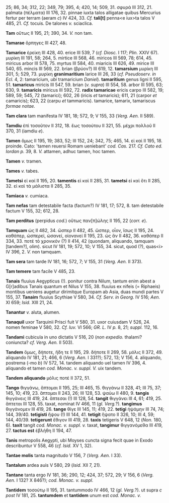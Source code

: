 25; 86, 34; 312, 22; 349, 79; 395, 4; 420, 14; 509, 31. σφυρά III 312,
21. palmata (πέλματα) III 176, 32. pinnae iuxta talos alligatae quibus
Mercurius fertur per terram (aeram *c*) IV 424, 33. *Cf.* **tali[t]**
penna\<e iux\>ta talos V 485, 21. *Cf.* tocuis. De talones *v.*
sciaclica.

**Tam** οὕτως II 195, 21; 390, 34. *V.* non tam.

**Tamarae** ὄρπηγες III 427, 48.

**Tamarice** ἐρείκη III 428, 40. erice III 539, 7 (*cf. Diosc.* I 117;
*Plin.* XXIV 67). μυρίκη III 191, 58; 264, 5. mirtice III 568, 46.
miricos III 569, 78; 614, 45. miricus arbor III 578, 75. myrtus III 584,
40. miaricis III 626, 49. mirice III 540, 65. mincis III 569, 22. brian
(βρύον?) III 619, 12. **tamarsium** μυρίκη III 301, 5; 529, 73. μυρίκη
**granimaritium** larice III 26, 33 (*cf. Pseudoserv. in Ecl.* 4, 2:
tamaricium, *ubi* tramaricium *Daniel*). **tamaritium** genus ligni II
595, 51. **tamaricus** miricis III 547, 59. brian (*v. supra*) III
554, 58. arbor III 595, 63; 630, 9. **tamaricis** miricus III 592, 72.
**radix tamaricae** ericis carpo III 582, 19; 589, 59; 545, 72
(tamarici); 602, 26 (iricis *et* tamaricis); 611, 21 (carpor *et*
camaricis); 623, 22 (carpu *et* tammaricis). tamarice, tamarix,
tamariscus *formae notae.*

**Tam clara** tam manifesta IV 181, 18; 572, 9; V 155, 33 (*Verg.*
*Aen.* II 589).

**Tamdiu** ἐπὶ τοσοῦτον II 312, 18. ἕως τοσούτου II 321, 55. μέχρι
πολλοῦ II 370, 31 (iamdiu *e*).

**Tamen** ὅμως II 195, 19; 383, 52; III 152, 24; 342, 75; 465, 14. εἰ
καὶ II 195, 18. proinde. Cato: 'tamen reuersi Romam ueniebant' *cod.
Cas.* 217. *Cf. Cato ed. Iordan p.* 39, 8. *V.* attamen, adhuc tamen,
hoc tamen.

**Tamen** *v.* tramen.

**Tames** *v.* tabes.

**Tametsi** εἰ καί II 195, 20. **tamentis** εἰ καὶ II 285, 31.
**tametsi** εἰ καὶ ὅτι II 285, 32. εἰ καὶ τὰ μάλιστα II 285, 35.

**Tamiaca** *v.* cumiaca.

**Tam nefas** tam detestabile facta (factum?) IV 181, 17; 572, 8. tam
detestabile factum V 155, 32; 612, 28.

**Tam perditus** (perpidus *cod.*) οὕτως παν[π]ώλης II 195, 22 (*corr.
e*).

**Tamquam** ὡς II 482, 34. ὥσπερ II 482, 45. ὥσπερ, οἷον, ἴσως II 195,
24. καθάπερ, ὡσπερεί, ὡσανεί, οἱονανεί II 195, 23. ὡς ἄν II 482, 36.
καθάπερ II 334, 33. ποτέ τὸ χρονικόν (?) II 414, 42 (quondam, aliquando,
tamquam [tandem?], olim). sicut IV 181, 19; 572, 10; V 155, 34. sicut,
quod (?), quas\<i\> IV 396, 2. *V.* non tamquam.

**Tam sera** tam tarde IV 181, 16; 572, 7; V 155, 31 (*Verg. Aen.* II
373).

**Tam temere** tam facile V 485, 23.

**Tanais** fluuius Aegypticus (!). ponitur contra Nilum, tantum enim
abest a G[r]adibus Tanais quantum et Nilus V 155, 38. fluuius ex
nifeis (= Riphaeis) montibus ueniens augetur dirimitque Europam ab Asia,
duas mundi partes V 155, 37. **Tanaim** fluuius Scythiae V 580, 34. *Cf.
Serv. in Georg.* IV 516; *Aen.* XI 659; *Isid.* XIII 21, 24.

**Tanantur** *v.* aluta, alumen.

**Tanaquil** uxor Tarquinii Prisci fuit V 580, 31. uxor cuiusdam V 526,
24. nomen feminae V 580, 32. *Cf. Iuv.* VI 566; *GR. L.* IV *p.* 8, 21;
*suppl.* 112, 16.

**Tandami** cubicula in uno dictatis V 516, 20 (*non expedio.* thalami?
coniuncta? *cf. Verg. Aen.* II 503).

**Tandem** ὅμως, δήποτε, ἤδη τε II 195, 29. δήποτε II 269, 58. μόλις II
372, 49. aliquando IV 181, 21; 466, 6 (*Verg. Aen.* I 331?); 572, 13;
V 156, 4. aliquando, postrema (-mo *b*) IV 572, 14. tandem aliquando uel
tamen IV 396, 4. aliquando et tamen *cod. Monac. v. suppl. V.* uix
tandem.

**Tandem aliquando** μόλις ποτέ II 372, 51.

**Tango** θιγγάνω, ἅπτομαι II 195, 25; III 465, 15. θιγγάνω II 328, 41;
III 75, 37; 145, 10; 419, 23. ἅπτομαι II 243, 26; III 128, 53. ψαύω II
480, 9. **tangis** θιγγάνεις III 419, 24. ἅπτεσαι (!) III 128, 54.
**tangit** θιγγάνει III 4, 61; 419, 25. ἅπτεται III 128, 55. taxat,
nominat IV 466, 11 (*gl. Verg.*?). **tangimus** θιγγάνομεν III 419, 26.
**tange** θίγε III 145, 11; 419, 22. **tetigi** ἡψάμην III 74, 74; 144,
39/40. **tetigisti** ἥψου (!) III 144, 41. **tetigit** ἥψατο II 326, 10;
III 4, 59; 144, 40/39. **tetigerunt** ἔθιγον III 419, 28. **taxis**
tetigeris V 648, 12 (*Non.* 180, 6). **taxit** tangit *cod. Monac. v.
suppl. v.* taxat, **tangimur** θιγγανόμεθα III 419, 27. **tactus est**
ἐβλήθη II 194, 47.

**Tanis** metropolis Aegypti, ubi Moyses cuncta signa fecit quae in
Exodo describuntur V 558, 46 (*cf. Isid.* XV 1, 32).

**Tantae molis** tanta magnitudo V 156, 7 (*Verg. Aen.* I 33).

**Tantalum** ardea auis V 580, 29 (*Isid.* XII 7, 21).

**Tantane** tanta ergo IV 181, 36; 290, 12; 424, 37; 572, 29; V 156, 6
(*Verg. Aen.* I 132? X 846?); *cod. Monac. v. suppl.*

**Tantidem** τοσούτῳ II 195, 31. tantummodo IV 466, 12 (*gl. Verg.*?).
ut supra *c post* IV 181, 25. **tantumdem** et **tantidem** unum est
*cod. Monac. v.*
